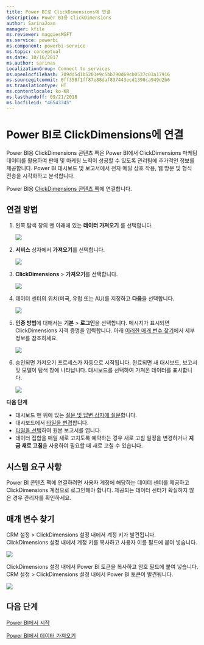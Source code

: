 ```yaml
---
title: Power BI로 ClickDimensions에 연결
description: Power BI용 ClickDimensions
author: SarinaJoan
manager: kfile
ms.reviewer: maggiesMSFT
ms.service: powerbi
ms.component: powerbi-service
ms.topic: conceptual
ms.date: 10/16/2017
ms.author: sarinas
LocalizationGroup: Connect to services
ms.openlocfilehash: 709dd5d1b5203e9c5bb790d69cb0537c03a17916
ms.sourcegitcommit: 0ff358f1ff87e88daf837443ecd1398ca949d2b6
ms.translationtype: HT
ms.contentlocale: ko-KR
ms.lasthandoff: 09/21/2018
ms.locfileid: "46543345"
---
```

# <a name="connect-to-clickdimensions-with-power-bi"></a>Power BI로 ClickDimensions에 연결
Power BI용 ClickDimensions 콘텐츠 팩은 Power BI에서 ClickDimensions 마케팅 데이터를 활용하여 판매 및 마케팅 노력이 성공할 수 있도록 관리팀에 추가적인 정보를 제공합니다. Power BI 대시보드 및 보고서에서 전자 메일 상호 작용, 웹 방문 및 형식 전송을 시각화하고 분석합니다.

Power BI용 [ClickDimensions 콘텐츠 팩](https://app.powerbi.com/getdata/services/click-dimensions)에 연결합니다.

## <a name="how-to-connect"></a>연결 방법
1. 왼쪽 탐색 창의 맨 아래에 있는 **데이터 가져오기** 를 선택합니다.
   
   ![](media/service-connect-to-clickdimensions/getdata.png)
2. **서비스** 상자에서 **가져오기**를 선택합니다.
   
   ![](media/service-connect-to-clickdimensions/services.png)
3. **ClickDimensions** \> **가져오기**를 선택합니다.
   
   ![](media/service-connect-to-clickdimensions/clickdimensions.png)
4. 데이터 센터의 위치(미국, 유럽 또는 AU)를 지정하고 **다음**을 선택합니다.
   
   ![](media/service-connect-to-clickdimensions/params.png)
5. **인증 방법**에 대해서는 **기본** \> **로그인**을 선택합니다. 메시지가 표시되면 ClickDimensions 자격 증명을 입력합니다. 아래 [이러한 매개 변수 찾기](#FindingParams)에서 세부 정보를 참조하세요.
   
    ![](media/service-connect-to-clickdimensions/creds.png)
6. 승인되면 가져오기 프로세스가 자동으로 시작됩니다. 완료되면 새 대시보드, 보고서 및 모델이 탐색 창에 나타납니다. 대시보드를 선택하여 가져온 데이터를 표시합니다.
   
     ![](media/service-connect-to-clickdimensions/dashboard.png)

**다음 단계**

* 대시보드 맨 위에 있는 [질문 및 답변 상자에 질문](consumer/end-user-q-and-a.md)합니다.
* 대시보드에서 [타일을 변경](service-dashboard-edit-tile.md)합니다.
* [타일을 선택](consumer/end-user-tiles.md)하여 원본 보고서를 엽니다.
* 데이터 집합을 매일 새로 고치도록 예약하는 경우 새로 고침 일정을 변경하거나 **지금 새로 고침**을 사용하여 필요할 때 새로 고칠 수 있습니다.

## <a name="system-requirements"></a>시스템 요구 사항
Power BI 콘텐츠 팩에 연결하려면 사용자 계정에 해당하는 데이터 센터를 제공하고 ClickDimensions 계정으로 로그인해야 합니다. 제공되는 데이터 센터가 확실하지 않은 경우 관리자를 확인하세요.

<a name="FindingParams"></a>

## <a name="finding-parameters"></a>매개 변수 찾기
CRM 설정 \> ClickDimensions 설정 내에서 계정 키가 발견됩니다. ClickDimensions 설정 내에서 계정 키를 복사하고 사용자 이름 필드에 붙여 넣습니다.  

![](media/service-connect-to-clickdimensions/crm.png)  

ClickDimensions 설정 내에서 Power BI 토큰을 복사하고 암호 필드에 붙여 넣습니다. CRM 설정 \> ClickDimensions 설정 내에서 Power BI 토큰이 발견됩니다.  

![](media/service-connect-to-clickdimensions/crm2.png)  

## <a name="next-steps"></a>다음 단계
[Power BI에서 시작](service-get-started.md)

[Power BI에서 데이터 가져오기](service-get-data.md)

